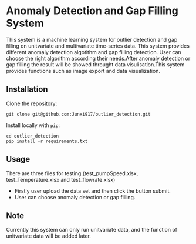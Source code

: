 # Anomaly Detection and Gap Filling System
This system is a machine learning system for outlier detection and gap filling on unitvariate and multivariate time-series data. This system provides different anomaly detection algotithm and gap filling detection. User can choose the right algorithm according their needs.After anomaly detection or gap filling the result will be showed throught data visulisation.This system provides functions such as image export and data visualization.
## Installation
Clone the repository:<br>
```
git clone git@github.com:Junxi917/outlier_detection.git
```
Install locally with `pip`:
```
cd outlier_detection
pip install -r requirements.txt
```
## Usage
There are three files for testing.(test_pumpSpeed.xlsx, test_Temperature.xlsx and test_flowrate.xlsx)<br>
* Firstly user upload the data set and then click the button submit. 
* User can choose anomaly detection or gap filling.
## Note
Currently this system can only run unitvariate data, and the function of unitvariate data will be added later.
